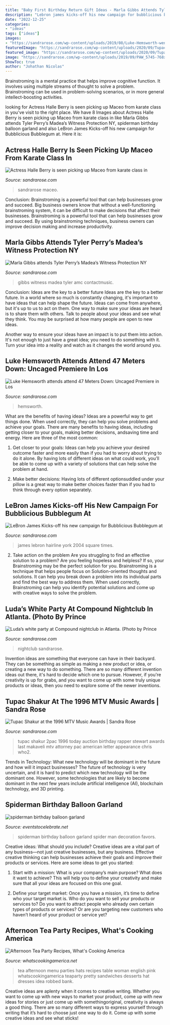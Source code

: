 ```yaml
---
title: "Baby First Birthday Return Gift Ideas - Marla Gibbs Attends Tyler Perry’s Madea’s Witness Protection Ny"
description: "Lebron james kicks-off his new campaign for bubblicious bubblegum at"
date: "2022-12-25"
categories:
- "ideas"
tags: ["ideas"]
images:
- "https://sandrarose.com/wp-content/uploads/2019/08/Luke-Hemsworth-wenn36842695.jpg"
featuredImage: "https://sandrarose.com/wp-content/uploads/2020/09/Tupac-Shakur-wenn1197197.jpg"
featured_image: "https://sandrarose.com/wp-content/uploads/2020/09/Tupac-Shakur-wenn1197197.jpg"
image: "https://sandrarose.com/wp-content/uploads/2019/09/PAW_5745-768x543.jpg"
ShowToc: true
author: "Johathan Nicolas"
---
```



Brainstroming is a mental practice that helps improve cognitive function. It involves using multiple streams of thought to solve a problem. Brainstroming can be used in problem-solving scenarios, or in more general intellect-boosting activities.

	

		
looking for Actress Halle Berry is seen picking up Maceo from karate class in you've visit to the right place. We have 8 Images about Actress Halle Berry is seen picking up Maceo from karate class in like Marla Gibbs attends Tyler Perry’s Madea’s Witness Protection NY, spiderman birthday balloon garland and also LeBron James Kicks-off his new campaign for Bubblicious Bubblegum at. Here it is:
		
    
## Actress Halle Berry Is Seen Picking Up Maceo From Karate Class In

<img loading=lazy src="http://sandrarose.com/wp-content/uploads/2018/09/halle-berry-and-maceo-768x1152.jpg" onerror="this.onerror=null;this.src='https://tse4.mm.bing.net/th?id=OIP.-XYZB3Dl0NI2Zu3qgjgIzQHaLH&amp;pid=15.1';" alt="Actress Halle Berry is seen picking up Maceo from karate class in">

_Source: sandrarose.com_

>sandrarose maceo. 

	

Conclusion: Brainstroming is a powerful tool that can help businesses grow and succeed.
Big business owners know that without a well-functioning brainstroming system, it can be difficult to make decisions that affect their businesses. Brainstroming is a powerful tool that can help businesses grow and succeed. By using brainstroming techniques, business owners can improve decision making and increase productivity.

    
## Marla Gibbs Attends Tyler Perry’s Madea’s Witness Protection NY

<img loading=lazy src="https://sandrarose.com/wp-content/uploads/2021/07/Marla-Gibbs-wenn3963622.jpg" onerror="this.onerror=null;this.src='https://tse2.mm.bing.net/th?id=OIP.56KUO1fgShNPPX_L9_TDPQHaL5&amp;pid=15.1';" alt="Marla Gibbs attends Tyler Perry’s Madea’s Witness Protection NY">

_Source: sandrarose.com_

>gibbs witness madea tyler amc contactmusic. 

	

Conclusion: Ideas are the key to a better future
Ideas are the key to a better future. In a world where so much is constantly changing, it's important to have ideas that can help shape the future. Ideas can come from anywhere, but it's up to us to act on them.
One way to make sure your ideas are heard is to share them with others. Talk to people about your ideas and see what they think. You may be surprised at how many people are open to new ideas.

Another way to ensure your ideas have an impact is to put them into action. It's not enough to just have a great idea; you need to do something with it. Turn your idea into a reality and watch as it changes the world around you.

    
## Luke Hemsworth Attends Attend 47 Meters Down: Uncaged Premiere In Los

<img loading=lazy src="https://sandrarose.com/wp-content/uploads/2019/08/Luke-Hemsworth-wenn36842695.jpg" onerror="this.onerror=null;this.src='https://tse4.mm.bing.net/th?id=OIP.mewDyzHF1Rm05acFGVSzagHaLH&amp;pid=15.1';" alt="Luke Hemsworth attends attend 47 Meters Down: Uncaged Premiere in Los">

_Source: sandrarose.com_

>hemsworth. 

	

What are the benefits of having ideas?
Ideas are a powerful way to get things done. When used correctly, they can help you solve problems and achieve your goals. There are many benefits to having ideas, including getting closer to your goals, making better decisions, andsaving time and energy. Here are three of the most common: 
1. Get closer to your goals: Ideas can help you achieve your desired outcome faster and more easily than if you had to worry about trying to do it alone. By having lots of different ideas on what could work, you’ll be able to come up with a variety of solutions that can help solve the problem at hand.

2. Make better decisions: Having lots of different optionsuddled under your pillow is a great way to make better choices faster than if you had to think through every option separately.

    
## LeBron James Kicks-off His New Campaign For Bubblicious Bubblegum At

<img loading=lazy src="http://sandrarose.com/wp-content/uploads/2019/10/LeBron-James-hairline-2004-GettyImages.jpg" onerror="this.onerror=null;this.src='https://tse3.mm.bing.net/th?id=OIP.31-ZYH9Z_azTH5Qgdmby1AHaLX&amp;pid=15.1';" alt="LeBron James Kicks-off his new campaign for Bubblicious Bubblegum at">

_Source: sandrarose.com_

>james lebron hairline york 2004 square times. 

	

2. Take action on the problem
Are you struggling to find an effective solution to a problem? Are you feeling hopeless and helpless? If so, your Brainstroming may be the perfect solution for you. Brainstroming is a technique that helps people focus on Solution-oriented thoughts and solutions. It can help you break down a problem into its individual parts and find the best way to address them. When used correctly, Brainstroming can help you identify potential solutions and come up with creative ways to solve the problem.

    
## Luda’s White Party At Compound Nightclub In Atlanta. (Photo By Prince

<img loading=lazy src="https://sandrarose.com/wp-content/uploads/2019/09/PAW_5745-768x543.jpg" onerror="this.onerror=null;this.src='https://tse2.mm.bing.net/th?id=OIP.oNqvKNdPgWDGKQGfpq_C5AHaFP&amp;pid=15.1';" alt="Luda’s white party at Compound nightclub in Atlanta. (Photo by Prince">

_Source: sandrarose.com_

>nightclub sandrarose. 

	

Invention ideas are something that everyone can have in their backyard. They can be something as simple as making a new product or idea, or creating a new way to do something. There are so many different invention ideas out there, it's hard to decide which one to pursue. However, if you're creativity is up for grabs, and you want to come up with some truly unique products or ideas, then you need to explore some of the newer inventions.

    
## Tupac Shakur At The 1996 MTV Music Awards | Sandra Rose

<img loading=lazy src="https://sandrarose.com/wp-content/uploads/2020/09/Tupac-Shakur-wenn1197197.jpg" onerror="this.onerror=null;this.src='https://tse2.mm.bing.net/th?id=OIP.-iZkxxIJUPOfTdIkb8_q6gHaKs&amp;pid=15.1';" alt="Tupac Shakur at the 1996 MTV Music Awards | Sandra Rose">

_Source: sandrarose.com_

>tupac shakur 2pac 1996 today auction birthday rapper stewart awards last makaveli mtv attorney pac american letter appearance chris who2. 

	

Trends in Technology: What new technology will be dominant in the future and how will it impact businesses?
The future of technology is very uncertain, and it is hard to predict which new technology will be the dominant one. However, some technologies that are likely to become dominant in the next few years include artificial intelligence (AI), blockchain technology, and 3D printing.

    
## Spiderman Birthday Balloon Garland

<img loading=lazy src="https://eventstocelebrate.net/wp-content/uploads/2019/10/spiderman-birthday-balloon-garland.jpeg" onerror="this.onerror=null;this.src='https://tse4.mm.bing.net/th?id=OIP.ZWYtiawbOqA5UV7xTpOM4gHaJ4&amp;pid=15.1';" alt="spiderman birthday balloon garland">

_Source: eventstocelebrate.net_

>spiderman birthday balloon garland spider man decoration favors. 

	

Creative ideas: What should you include?
Creative ideas are a vital part of any business—not just creative businesses, but any business. Effective creative thinking can help businesses achieve their goals and improve their products or services. Here are some ideas to get you started:
1. Start with a mission: What is your company’s main purpose? What does it want to achieve? This will help you to define your creativity and make sure that all your ideas are focused on this one goal.

2. Define your target market: Once you have a mission, it’s time to define who your target market is. Who do you want to sell your products or services to? Do you want to attract people who already own certain types of products or services? Or are you targeting new customers who haven’t heard of your product or service yet?

    
## Afternoon Tea Party Recipes, What&#039;s Cooking America

<img loading=lazy src="https://whatscookingamerica.net/wp-content/uploads/2015/03/TeaParty-attendes3.jpg" onerror="this.onerror=null;this.src='https://tse2.mm.bing.net/th?id=OIP.nPy8ua5yHKDEQw5f-zwWOwAAAA&amp;pid=15.1';" alt="Afternoon Tea Party Recipes, What&#039;s Cooking America">

_Source: whatscookingamerica.net_

>tea afternoon menu parties hats recipes table woman english pink whatscookingamerica teaparty pretty sandwiches desserts hat dresses idea robbed bank. 

	

Creative ideas are aplenty when it comes to creative writing. Whether you want to come up with new ways to market your product, come up with new ideas for stories or just come up with somethingoriginal, creativity is always a good thing. There are so many different ways to express yourself through writing that it’s hard to choose just one way to do it. Come up with some creative ideas and see what sticks!

